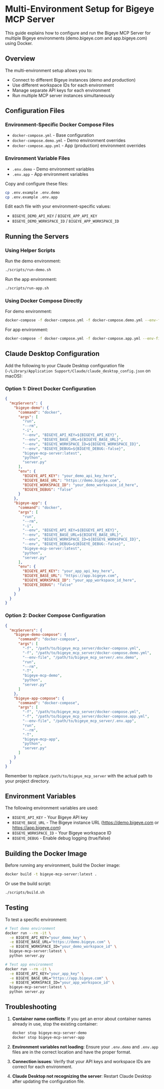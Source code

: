 # Multi-Environment Setup for Bigeye MCP Server

This guide explains how to configure and run the Bigeye MCP Server for multiple Bigeye environments (demo.bigeye.com and app.bigeye.com) using Docker.

## Overview

The multi-environment setup allows you to:
- Connect to different Bigeye instances (demo and production)
- Use different workspace IDs for each environment
- Manage separate API keys for each environment
- Run multiple MCP server instances simultaneously

## Configuration Files

### Environment-Specific Docker Compose Files

- `docker-compose.yml` - Base configuration
- `docker-compose.demo.yml` - Demo environment overrides
- `docker-compose.app.yml` - App (production) environment overrides

### Environment Variable Files

- `.env.demo` - Demo environment variables
- `.env.app` - App environment variables

Copy and configure these files:
```bash
cp .env.example .env.demo
cp .env.example .env.app
```

Edit each file with your environment-specific values:
- `BIGEYE_DEMO_API_KEY` / `BIGEYE_APP_API_KEY`
- `BIGEYE_DEMO_WORKSPACE_ID` / `BIGEYE_APP_WORKSPACE_ID`

## Running the Servers

### Using Helper Scripts

Run the demo environment:
```bash
./scripts/run-demo.sh
```

Run the app environment:
```bash
./scripts/run-app.sh
```

### Using Docker Compose Directly

For demo environment:
```bash
docker-compose -f docker-compose.yml -f docker-compose.demo.yml --env-file .env.demo up bigeye-mcp-demo
```

For app environment:
```bash
docker-compose -f docker-compose.yml -f docker-compose.app.yml --env-file .env.app up bigeye-mcp-app
```

## Claude Desktop Configuration

Add the following to your Claude Desktop configuration file (`~/Library/Application Support/Claude/claude_desktop_config.json` on macOS):

### Option 1: Direct Docker Configuration

```json
{
  "mcpServers": {
    "bigeye-demo": {
      "command": "docker",
      "args": [
        "run",
        "--rm",
        "-i",
        "--env", "BIGEYE_API_KEY=${BIGEYE_API_KEY}",
        "--env", "BIGEYE_BASE_URL=${BIGEYE_BASE_URL}",
        "--env", "BIGEYE_WORKSPACE_ID=${BIGEYE_WORKSPACE_ID}",
        "--env", "BIGEYE_DEBUG=${BIGEYE_DEBUG:-false}",
        "bigeye-mcp-server:latest",
        "python",
        "server.py"
      ],
      "env": {
        "BIGEYE_API_KEY": "your_demo_api_key_here",
        "BIGEYE_BASE_URL": "https://demo.bigeye.com",
        "BIGEYE_WORKSPACE_ID": "your_demo_workspace_id_here",
        "BIGEYE_DEBUG": "false"
      }
    },
    "bigeye-app": {
      "command": "docker",
      "args": [
        "run",
        "--rm",
        "-i",
        "--env", "BIGEYE_API_KEY=${BIGEYE_API_KEY}",
        "--env", "BIGEYE_BASE_URL=${BIGEYE_BASE_URL}",
        "--env", "BIGEYE_WORKSPACE_ID=${BIGEYE_WORKSPACE_ID}",
        "--env", "BIGEYE_DEBUG=${BIGEYE_DEBUG:-false}",
        "bigeye-mcp-server:latest",
        "python",
        "server.py"
      ],
      "env": {
        "BIGEYE_API_KEY": "your_app_api_key_here",
        "BIGEYE_BASE_URL": "https://app.bigeye.com",
        "BIGEYE_WORKSPACE_ID": "your_app_workspace_id_here",
        "BIGEYE_DEBUG": "false"
      }
    }
  }
}
```

### Option 2: Docker Compose Configuration

```json
{
  "mcpServers": {
    "bigeye-demo-compose": {
      "command": "docker-compose",
      "args": [
        "-f", "/path/to/bigeye_mcp_server/docker-compose.yml",
        "-f", "/path/to/bigeye_mcp_server/docker-compose.demo.yml",
        "--env-file", "/path/to/bigeye_mcp_server/.env.demo",
        "run",
        "--rm",
        "-T",
        "bigeye-mcp-demo",
        "python",
        "server.py"
      ]
    },
    "bigeye-app-compose": {
      "command": "docker-compose",
      "args": [
        "-f", "/path/to/bigeye_mcp_server/docker-compose.yml",
        "-f", "/path/to/bigeye_mcp_server/docker-compose.app.yml",
        "--env-file", "/path/to/bigeye_mcp_server/.env.app",
        "run",
        "--rm",
        "-T",
        "bigeye-mcp-app",
        "python",
        "server.py"
      ]
    }
  }
}
```

Remember to replace `/path/to/bigeye_mcp_server` with the actual path to your project directory.

## Environment Variables

The following environment variables are used:

- `BIGEYE_API_KEY` - Your Bigeye API key
- `BIGEYE_BASE_URL` - The Bigeye instance URL (https://demo.bigeye.com or https://app.bigeye.com)
- `BIGEYE_WORKSPACE_ID` - Your Bigeye workspace ID
- `BIGEYE_DEBUG` - Enable debug logging (true/false)

## Building the Docker Image

Before running any environment, build the Docker image:

```bash
docker build -t bigeye-mcp-server:latest .
```

Or use the build script:
```bash
./scripts/build.sh
```

## Testing

To test a specific environment:

```bash
# Test demo environment
docker run --rm -it \
  -e BIGEYE_API_KEY="your_demo_key" \
  -e BIGEYE_BASE_URL="https://demo.bigeye.com" \
  -e BIGEYE_WORKSPACE_ID="your_demo_workspace_id" \
  bigeye-mcp-server:latest \
  python server.py

# Test app environment
docker run --rm -it \
  -e BIGEYE_API_KEY="your_app_key" \
  -e BIGEYE_BASE_URL="https://app.bigeye.com" \
  -e BIGEYE_WORKSPACE_ID="your_app_workspace_id" \
  bigeye-mcp-server:latest \
  python server.py
```

## Troubleshooting

1. **Container name conflicts**: If you get an error about container names already in use, stop the existing container:
   ```bash
   docker stop bigeye-mcp-server-demo
   docker stop bigeye-mcp-server-app
   ```

2. **Environment variables not loading**: Ensure your `.env.demo` and `.env.app` files are in the correct location and have the proper format.

3. **Connection issues**: Verify that your API keys and workspace IDs are correct for each environment.

4. **Claude Desktop not recognizing the server**: Restart Claude Desktop after updating the configuration file.
